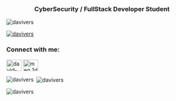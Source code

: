 <h3 align="center">CyberSecurity / FullStack Developer Student</h3>

<p align="left"> <img src="https://komarev.com/ghpvc/?username=davivers&label=Profile%20views&color=0e75b6&style=flat" alt="davivers" /> </p>

<p align="left"> <a href="https://github.com/ryo-ma/github-profile-trophy"><img src="https://github-profile-trophy.vercel.app/?username=davivers" alt="davivers" /></a> </p>

<h3 align="left">Connect with me:</h3>
<p align="left">
<a href="https://linkedin.com/in/david-a-42a652212" target="blank"><img align="center" src="https://raw.githubusercontent.com/rahuldkjain/github-profile-readme-generator/master/src/images/icons/Social/linked-in-alt.svg" alt="david-a-42a652212" height="30" width="40" /></a>
<a href="https://instagram.com/meg_1d0" target="blank"><img align="center" src="https://raw.githubusercontent.com/rahuldkjain/github-profile-readme-generator/master/src/images/icons/Social/instagram.svg" alt="meg_1d0" height="30" width="40" /></a>
</p>

<p><img align="left" src="https://github-readme-stats.vercel.app/api/top-langs?username=davivers&show_icons=true&locale=en&layout=compact" alt="davivers" /></p>

<p>&nbsp;<img align="center" src="https://github-readme-stats.vercel.app/api?username=davivers&show_icons=true&locale=en" alt="davivers" /></p>

<p><img align="center" src="https://github-readme-streak-stats.herokuapp.com/?user=davivers&" alt="davivers" /></p>
